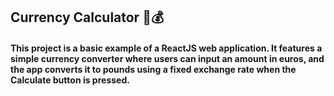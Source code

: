 ## Currency Calculator 🧮💰

#### This project is a basic example of a ReactJS web application. It features a simple currency converter where users can input an amount in euros, and the app converts it to pounds using a fixed exchange rate when the Calculate button is pressed.
